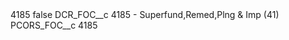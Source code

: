 <?xml version="1.0" encoding="UTF-8"?>
<CustomMetadata xmlns="http://soap.sforce.com/2006/04/metadata" xmlns:xsi="http://www.w3.org/2001/XMLSchema-instance" xmlns:xsd="http://www.w3.org/2001/XMLSchema">
    <label>4185</label>
    <protected>false</protected>
    <values>
        <field>DCR_FOC__c</field>
        <value xsi:type="xsd:string">4185 - Superfund,Remed,Plng &amp; Imp (41)</value>
    </values>
    <values>
        <field>PCORS_FOC__c</field>
        <value xsi:type="xsd:string">4185</value>
    </values>
</CustomMetadata>
